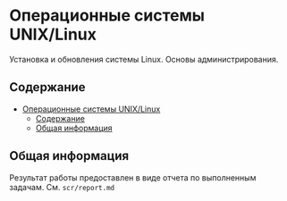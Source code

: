 # Операционные системы UNIX/Linux

Установка и обновления системы Linux. Основы администрирования.

## Содержание
- [Операционные системы UNIX/Linux](#операционные-системы-unixlinux)
  - [Содержание](#содержание)
  - [Общая информация](#общая-информация)

## Общая информация

 Результат работы предоставлен в виде отчета по выполненным задачам. См. `scr/report.md`
